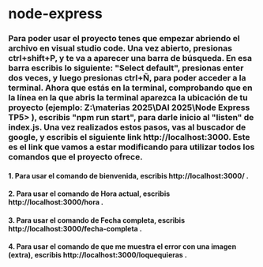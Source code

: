 # node-express

### Para poder usar el proyecto tenes que empezar abriendo el archivo en visual studio code. Una vez abierto, presionas ctrl+shift+P, y te va a aparecer una barra de búsqueda. En esa barra escribis lo siguiente: "Select default", presionas enter dos veces, y luego presionas ctrl+Ñ, para poder acceder a la terminal. Ahora que estás en la terminal, comprobando que en la línea en la que abris la terminal aparezca la ubicación de tu proyecto (ejemplo: Z:\materias 2025\DAI 2025\Node Express TP5> ), escribis "npm run start", para darle inicio al "listen" de index.js. Una vez realizados estos pasos, vas al buscador de google, y escribis el siguiente link http://localhost:3000. Este es el link que vamos a estar modificando para utilizar todos los comandos que el proyecto ofrece. 
#### 1. Para usar el comando de bienvenida, escribis http://localhost:3000/ .
#### 2. Para usar el comando de Hora actual, escribis http://localhost:3000/hora .
#### 3. Para usar el comando de Fecha completa, escribis http://localhost:3000/fecha-completa .
#### 4. Para usar el comando de que me muestra el error con una imagen (extra), escribis http://localhost:3000/loquequieras .

